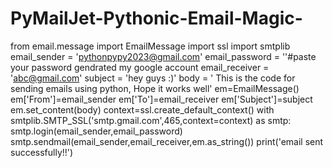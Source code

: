 # PyMailJet-Pythonic-Email-Magic-
from email.message import EmailMessage
import ssl
import smtplib
email_sender = 'pythonpypy2023@gmail.com'
email_password = ''#paste your password gendrated my google account
email_receiver = 'abc@gmail.com'
subject = 'hey guys :)'
body = ' This is the code for sending emails using python, Hope it works well'
em=EmailMessage()
em['From']=email_sender
em['To']=email_receiver
em['Subject']=subject
em.set_content(body)
context=ssl.create_default_context()
with smtplib.SMTP_SSL('smtp.gmail.com',465,context=context) as smtp:
    smtp.login(email_sender,email_password)
    smtp.sendmail(email_sender,email_receiver,em.as_string())
print('email sent successfully!!')
